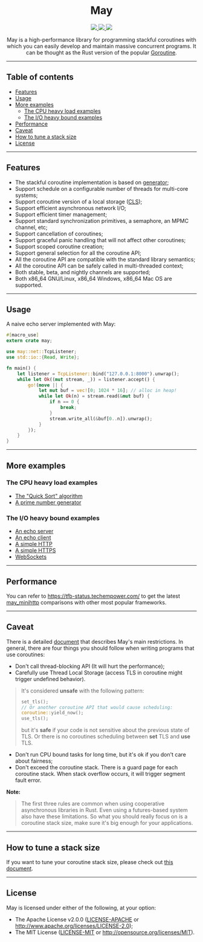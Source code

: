 <div align="center">
    <h1>May</h1>
    <a href="https://travis-ci.org/Xudong-Huang/may">
        <img src="https://travis-ci.org/Xudong-Huang/may.svg?branch=master">
    </a>
    <a href="https://crates.io/crates/may">
        <img src="https://img.shields.io/crates/v/may.svg">
    </a>
    <a href="https://docs.rs/may">
        <img src="https://img.shields.io/badge/doc-may-green.svg">
    </a>
    
May is a high-performance library for programming stackful coroutines with which you can easily develop and maintain massive concurrent programs. It can be thought as the Rust version of the popular [Goroutine][go].
</div>

----------

## Table of contents
* [Features](#features)
* [Usage](#usage)
* [More examples](#more-examples)
  * [The CPU heavy load examples](#the-cpu-heavy-load-examples)
  * [The I/O heavy bound examples](#the-io-heavy-bound-examples)
* [Performance](#performance)
* [Caveat](#caveat)
* [How to tune a stack size](#how-to-tune-a-stack-size)
* [License](#license)

----------

## Features
* The stackful coroutine implementation is based on [generator][generator];
* Support schedule on a configurable number of threads for multi-core systems;
* Support coroutine version of a local storage ([CLS][cls]);
* Support efficient asynchronous network I/O;
* Support efficient timer management;
* Support standard synchronization primitives, a semaphore, an MPMC channel, etc;
* Support cancellation of coroutines;
* Support graceful panic handling that will not affect other coroutines;
* Support scoped coroutine creation;
* Support general selection for all the coroutine API;
* All the coroutine API are compatible with the standard library semantics;
* All the coroutine API can be safely called in multi-threaded context;
* Both stable, beta, and nightly channels are supported;
* Both x86_64 GNU/Linux, x86_64 Windows, x86_64 Mac OS are supported.

----------

## Usage
A naive echo server implemented with May:
```rust
#[macro_use]
extern crate may;

use may::net::TcpListener;
use std::io::{Read, Write};

fn main() {
    let listener = TcpListener::bind("127.0.0.1:8000").unwrap();
    while let Ok((mut stream, _)) = listener.accept() {
        go!(move || {
            let mut buf = vec![0; 1024 * 16]; // alloc in heap!
            while let Ok(n) = stream.read(&mut buf) {
                if n == 0 {
                    break;
                }
                stream.write_all(&buf[0..n]).unwrap();
            }
        });
    }
}

```

----------

## More examples

### The CPU heavy load examples
* [The "Quick Sort" algorithm][sort]
* [A prime number generator][prime]

### The I/O heavy bound examples
* [An echo server][echo_server]
* [An echo client][echo_client]
* [A simple HTTP][http_sever]
* [A simple HTTPS][https_sever]
* [WebSockets][websocket]


----------

## Performance
You can refer to https://tfb-status.techempower.com/ to get the latest [may_minihttp][may_minihttp] comparisons with other most popular frameworks.

----------

## Caveat
There is a detailed [document][caveat] that describes May's main restrictions. In general, there are four things you should follow when writing programs that use coroutines:
* Don't call thread-blocking API (It will hurt the performance);
* Carefully use Thread Local Storage (access TLS in coroutine might trigger undefined behavior).

> It's considered **unsafe** with the following pattern:
> ```rust
> set_tls();
> // Or another coroutine API that would cause scheduling:
> coroutine::yield_now(); 
> use_tls();
> ```
> but it's **safe** if your code is not sensitive about the previous state of TLS. Or there is no coroutines scheduling between **set** TLS and **use** TLS.

* Don't run CPU bound tasks for long time, but it's ok if you don't care about fairness;
* Don't exceed the coroutine stack. There is a guard page for each coroutine stack. When stack overflow occurs, it will trigger segment fault error.

**Note:**
> The first three rules are common when using cooperative asynchronous libraries in Rust. Even using a futures-based system also have these limitations. So what you should really focus on is a coroutine stack size, make sure it's big enough for your applications. 

----------

## How to tune a stack size
If you want to tune your coroutine stack size, please check out [this document][stack].

----------

## License
May is licensed under either of the following, at your option:

 * The Apache License v2.0.0 ([LICENSE-APACHE](LICENSE-APACHE) or http://www.apache.org/licenses/LICENSE-2.0);
 * The MIT License ([LICENSE-MIT](LICENSE-MIT) or http://opensource.org/licenses/MIT).

<!-- refs -->
[generator]:https://github.com/Xudong-Huang/generator-rs
[sort]:https://github.com/Xudong-Huang/quick_sort
[prime]:https://github.com/Xudong-Huang/prime
[echo_server]:examples/echo.rs
[echo_client]:examples/echo_client.rs
[http_sever]:examples/http.rs
[https_sever]:examples/https.rs
[websocket]:examples/websocket.rs
[cls]:docs/CLS_instead_of_TLS.md
[go]:https://tour.golang.org/concurrency/1
[tokio]:https://github.com/tokio-rs/tokio/blob/master/examples/echo.rs
[caveat]:docs/may_caveat.md
[stack]:docs/tune_stack_size.md
[may_minihttp]:https://github.com/Xudong-Huang/may_minihttp
